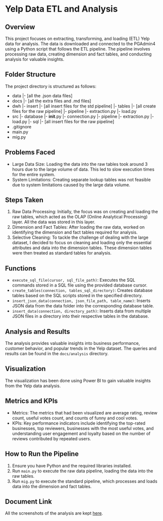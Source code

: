 # Yelp Data ETL and Analysis

## Overview
This project focuses on extracting, transforming, and loading (ETL) Yelp data for analysis. The data is downloaded and connected to the PGAdmin4 using a Python script that follows the ETL pipeline. The pipeline involves processing raw data, creating dimension and fact tables, and conducting analysis for valuable insights.

## Folder Structure
The project directory is structured as follows:

- data
  |- [all the .json data files]
- docs
  |- [all the extra files and .md files]
- dwh
  |- insert
    |- [all insert files for the std pipeline]
  |- tables
    |- [all create files for the raw pipeline]
  |- pipeline
    |- extraction.py
    |- load.py
- src
  |- database
    |- __init__.py
    |- connection.py
  |- pipeline
    |- extraction.py
    |- load.py
  |- sql
    |- [all insert files for the raw pipeline]
- .gitignore
- main.py
- mig.py

## Problems Faced
- Large Data Size: Loading the data into the raw tables took around 3 hours due to the large volume of data. This led to slow execution times for the entire system.
- System Limitations: Creating separate lookup tables was not feasible due to system limitations caused by the large data volume.

## Steps Taken
1. Raw Data Processing: Initially, the focus was on creating and loading the raw tables, which acted as the OLAP (Online Analytical Processing) layer. All the data was stored in this layer.
2. Dimension and Fact Tables: After loading the raw data, worked on identifying the dimension and fact tables required for analysis.
3. Selective Cleaning: To tackle the challenge of dealing with the large dataset, I decided to focus on cleaning and loading only the essential attributes and data into the dimension tables. These dimension tables were then treated as standard tables for analysis.

## Functions
- `execute_sql_file(cursor, sql_file_path)`: Executes the SQL commands stored in a SQL file using the provided database cursor.
- `create_tables(connection, tables_sql_directory)`: Creates database tables based on the SQL scripts stored in the specified directory.
- `insert_json_data(connection, json_file_path, table_name)`: Inserts JSON data from the data folder into the corresponding database table.
- `insert_data(connection, directory_path)`: Inserts data from multiple JSON files in a directory into their respective tables in the database.

## Analysis and Results
The analysis provides valuable insights into business performance, customer behavior, and popular trends in the Yelp dataset. The queries and results can be found in the `docs/analysis` directory.

## Visualization
The visualization has been done using Power BI to gain valuable insights from the Yelp data analysis.

## Metrics and KPIs
- Metrics: The metrics that had been visualized are average rating, review count, useful votes count, and counts of funny and cool votes.
- KPIs: Key performance indicators include identifying the top-rated businesses, top reviewers, businesses with the most useful votes, and understanding user engagement and loyalty based on the number of reviews contributed by repeated users.

## How to Run the Pipeline
1. Ensure you have Python and the required libraries installed.
2. Run `main.py` to execute the raw data pipeline, loading the data into the raw tables.
3. Run `mig.py` to execute the standard pipeline, which processes and loads data into the dimension and fact tables.

## Document Link
All the screenshots of the analysis are kept [here](link_to_documentation).
